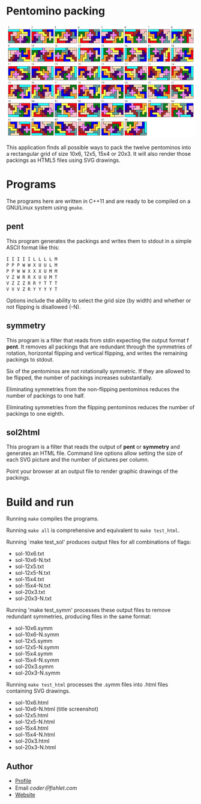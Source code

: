# Pentomino packing

![Screenshot of 10x6 solution](/sol-10x6-N.png)

This application finds all possible ways to pack the twelve pentominos
into a rectangular grid of size 10x6, 12x5, 15x4 or 20x3. It will also
render those packings as HTML5 files using SVG drawings.

# Programs

The programs here are written in C++11 and are ready to be compiled on
a GNU/Linux system using `gmake`.

## pent

This program generates the packings and writes them to stdout in a
simple ASCII format like this:

    I I I I I L L L L M 
    P P P W W X U U L M 
    P P W W X X X U M M 
    V Z W R R X U U M T 
    V Z Z Z R R Y T T T 
    V V V Z R Y Y Y Y T 

Options include the ability to select the grid size (by width) and whether
or not flipping is disallowed (-N).

## symmetry

This program is a filter that reads from stdin expecting the output
format f **pent**. It removes all packings that are redundant through
the symmetries of rotation, horizontal flipping and vertical flipping,
and writes the remaining packings to stdout.

Six of the pentominos are not rotationally symmetric. If they are
allowed to be flipped, the number of packings increases substantially.

Eliminating symmetries from the non-flipping pentominos reduces the
number of packings to one half.

Eliminating symmetries from the flipping pentominos reduces the number
of packings to one eighth.

## sol2html

This program is a filter that reads the output of **pent** or **symmetry**
and generates an HTML file. Command line options allow setting the
size of each SVG picture and the number of pictures per column.

Point your browser at an output file to render
graphic drawings of the packings.

# Build and run

Running `make` compiles the programs.

Running `make all` is comprehensive and equivalent to `make test_html`.

Running `make test_sol' produces output files for all combinations of flags:

- sol-10x6.txt
- sol-10x6-N.txt
- sol-12x5.txt
- sol-12x5-N.txt
- sol-15x4.txt
- sol-15x4-N.txt
- sol-20x3.txt
- sol-20x3-N.txt

Running 'make test_symm' processes these output files to remove redundant
symmetries, producing files in the same format:

- sol-10x6.symm
- sol-10x6-N.symm
- sol-12x5.symm
- sol-12x5-N.symm
- sol-15x4.symm
- sol-15x4-N.symm
- sol-20x3.symm
- sol-20x3-N.symm

Running `make test_html` processes the .symm files into .html files
containing SVG drawings.

- sol-10x6.html
- sol-10x6-N.html (title screenshot)
- sol-12x5.html
- sol-12x5-N.html
- sol-15x4.html
- sol-15x4-N.html
- sol-20x3.html
- sol-20x3-N.html

## Author

- [Profile](https://github.com/curtmcd "Curt McDowell")
- Email *coder＠fishlet.com*
- [Website](https://www.fishlet.com)
